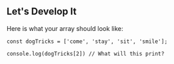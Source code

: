 ## Let's Develop It

Here is what your array should look like:

```
const dogTricks = ['come', 'stay', 'sit', 'smile'];

console.log(dogTricks[2]) // What will this print?
```